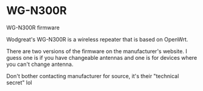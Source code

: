 # WG-N300R
WG-N300R firmware

Wodgreat's WG-N300R is a wireless repeater that is based on OpenWrt.

There are two versions of the firmware on the manufacturer's website. I guess one is if you have changeable antennas and one is for devices where you can't change antenna.

Don't bother contacting manufacturer for source, it's their "technical secret" lol
